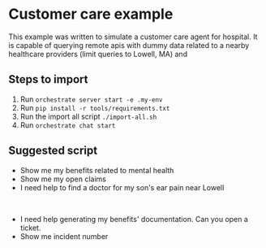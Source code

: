 # Customer care example
This example was written to simulate a customer care agent for hospital. It is capable of
querying remote apis with dummy data related to a nearby healthcare providers (limit queries to Lowell, MA)
and 

## Steps to import
1. Run `orchestrate server start -e .my-env`
2. Run `pip install -r tools/requirements.txt`
3. Run the import all script `./import-all.sh`
4. Run `orchestrate chat start`

## Suggested script
- Show me my benefits related to mental health
- Show me my open claims
- I need help to find a doctor for my son's ear pain near Lowell
<br>

- I need help generating my benefits' documentation. Can you open a ticket.
- Show me incident number <the incident number from the output of the previous utterance>

